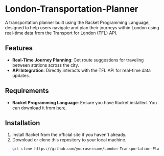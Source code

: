 # London-Transportation-Planner

A transportation planner built using the Racket Programming Language, designed to help users navigate and plan their journeys within London using real-time data from the Transport for London (TFL) API.

## Features

- **Real-Time Journey Planning**: Get route suggestions for traveling between stations across the city.
- **API Integration**: Directly interacts with the TFL API for real-time data updates.

## Requirements

- **Racket Programming Language**: Ensure you have Racket installed. You can download it from [here](https://racket-lang.org/).

## Installation

1. Install Racket from the official site if you haven't already.
2. Download or clone this repository to your local machine.
   ```bash
   git clone https://github.com/yourusername/London-Transportation-Planner.git

